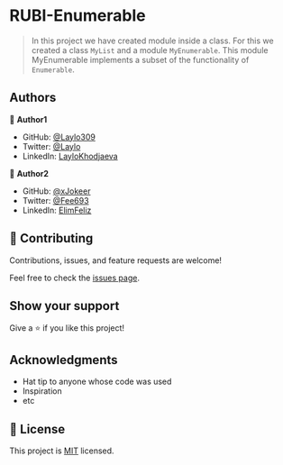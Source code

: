 # RUBI-Enumerable

> In this project we have created 
> module inside a class. For this we created 
> a class `MyList` and a module `MyEnumerable`. 
> This module MyEnumerable implements a subset of 
> the functionality of `Enumerable`.

## Authors

👤 **Author1**

- GitHub: [@Laylo309](https://github.com/Laylo309)
- Twitter: [@Laylo](https://twitter.com/home?lang=en)
- LinkedIn: [LayloKhodjaeva](https://www.linkedin.com/in/laylo-khodjaeva-05a972207/)

👤 **Author2**

- GitHub: [@xJokeer](https://github.com/xJokeer)
- Twitter: [@Fee693](https://twitter.com/Fee693)
- LinkedIn: [ElimFeliz](https://www.linkedin.com/in/elim-feliz-468485213/)

## 🤝 Contributing

Contributions, issues, and feature requests are welcome!

Feel free to check the [issues page](../../issues/).

## Show your support

Give a ⭐ if you like this project!

## Acknowledgments

- Hat tip to anyone whose code was used
- Inspiration
- etc

## 📝 License

This project is [MIT](./MIT.md) licensed.
